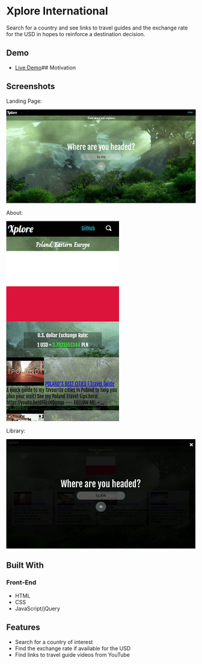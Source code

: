# Xplore International
Search for a country and see links to travel guides and the exchange rate for the USD in hopes to reinforce a destination decision.

## Demo

- [Live Demo](https://erickmtza.github.io/Xplore-Capstone-Project-1/)## Motivation

## Screenshots
Landing Page:

![login screen](/img/first-look.PNG)

About:

![mobile](/img/mobile-view.PNG)

Library:

![Search](/img/search-feature.PNG)

## Built With

### Front-End
* HTML
* CSS
* JavaScript/jQuery

## Features

* Search for a country of interest
* Find the exchange rate if available for the USD
* Find links to travel guide videos from YouTube

